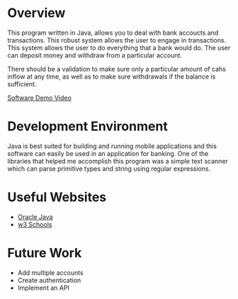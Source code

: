 # Overview

This program written in Java, allows you to deal with bank accoucts and transactions. This robust system allows the user to engage in transactions. This system allows the user to do everything that a bank would do. The user can deposit money and withdraw from a particular account.

There should be a validation to make sure only a particular amount of cahs inflow at any time, as well as to make sure withdrawals if the balance is sufficient. 

[Software Demo Video](https://youtu.be/zqXPoseZR0E)

# Development Environment

Java is best suited for building and running mobile applications and this software can easily be used in an application for banking.
One of the libraries that helped me accomplish this program was a simple text scanner which can parse primitive types and string using regular expressions. 


# Useful Websites

- [Oracle Java](https://www.oracle.com/java/)
- [w3 Schools](https://www.w3schools.com/java/)

# Future Work

- Add multiple accounts
- Create authentication
- Implement an API